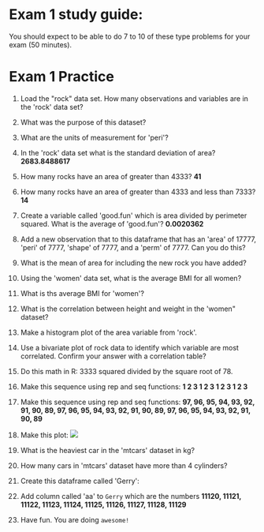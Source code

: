 # Exam 1 study guide:

You should expect to be able to do 7 to 10 of these type problems for your exam (50 minutes).

# Exam 1 Practice

1. Load the "rock" data set. How many observations and variables are in the 'rock' data set?
2. What was the purpose of this dataset?
3. What are the units of measurement for 'peri'?
4. In the 'rock' data set what is the standard deviation of area? **2683.8488617**
5. How many rocks have an area of greater than 4333? **41**
6. How many rocks have an area of greater than 4333 and less than 7333? **14**
7. Create a variable called 'good.fun' which is area divided by perimeter squared.  What is the average of 'good.fun'? **0.0020362**
8. Add a new observation that to this dataframe that has an 'area' of 17777, 'peri' of 7777, 'shape' of 7777, and a 'perm' of 7777.  Can you do this?
9. What is the mean of area for including the new rock you have added?
10. Using the 'women' data set, what is the average BMI for all women?
11. What is ths average BMI for 'women'? 
12. What is the correlation between height and weight in the 'women" dataset?
13. Make a histogram plot of the area variable from 'rock'.
14. Use a bivariate plot of rock data to identify which variable are most correlated.  Confirm your answer with a correlation table?
15. Do this math in R: 3333 squared divided by the square root of 78.
16. Make this sequence using rep and seq functions: **1 2 3 1 2 3 1 2 3 1 2 3**
17. Make this sequence using rep and seq functions:  **97, 96, 95, 94, 93, 92, 91, 90, 89, 97, 96, 95, 94, 93, 92, 91, 90, 89, 97, 96, 95, 94, 93, 92, 91, 90, 89**
18. Make this plot:
![](19-Exam_1_study_guide_files/figure-epub3/unnamed-chunk-1-1.png)<!-- -->
19. What is the heaviest car in the 'mtcars' dataset in kg?
20. How many cars in 'mtcars' dataset have more than 4 cylinders?
21. Create this dataframe called 'Gerry':

22. Add column called 'aa' to `Gerry` which are the numbers **11120, 11121, 11122, 11123, 11124, 11125, 11126, 11127, 11128, 11129**
23. Have fun.  You are doing `awesome!`
